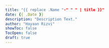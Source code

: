 ```yaml
---
title: "{{ replace .Name "-" " " | title }}"
date: {{ .Date }}
description: "Description Text."
author: "Hayaan Rizvi"
showToc: false
TocOpen: false
draft: true
---
```



